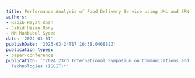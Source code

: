 ```yaml
---
title: Performance Analysis of Food Delivery Service using UML and SPN
authors:
- Razib Hayat Khan
- Jahid Hasan Rony
- MM Mahbubul Syeed
date: '2024-01-01'
publishDate: '2025-03-24T17:16:38.046882Z'
publication_types:
- paper-conference
publication: '*2024 23rd International Symposium on Communications and Information
  Technologies (ISCIT)*'
---
```


